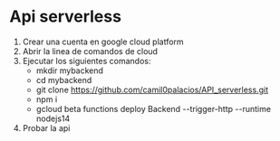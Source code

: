 # Api serverless
1. Crear una cuenta en google cloud platform
2. Abrir la linea de comandos de cloud
3. Ejecutar los siguientes comandos: 
    - mkdir mybackend
    - cd mybackend
    - git clone https://github.com/camil0palacios/API_serverless.git
    - npm i
    - gcloud beta functions deploy Backend --trigger-http --runtime nodejs14
4. Probar la api